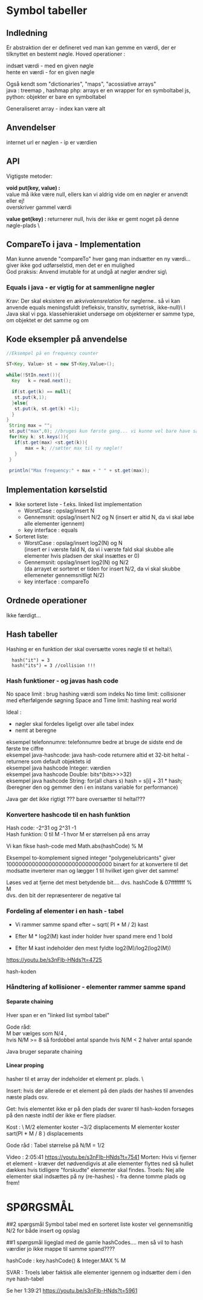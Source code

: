 # Symbol tabeller

## Indledning
Er abstraktion der er defineret ved man kan gemme en værdi, der er tilknyttet en bestemt nøgle.
Hoved operationer :

indsæt værdi - med en given nøgle \
hente en værdi - for en given nøgle

Også kendt som "dictionaries", "maps", "acossiative arrays" \
java : treemap , hashmap
php: arrays er en wrapper for en symboltabel
js, python: objekter er bare en symboltabel

Generaliseret array - index kan være alt

## Anvendelser
internet url er nøglen - ip er værdien</br>


## API

Vigtigste metoder:

<b>void put(key, value) :</b> \
value må ikke være null, ellers kan vi aldrig vide om en nøgler er anvendt eller ej! \
overskriver gammel værdi 

<b>value get(key)       : </b>
returnerer null, hvis der ikke er gemt noget på denne nøgle-plads \

## CompareTo i java - Implementation

Man kunne anvende "compareTo" hver gang man indsætter en ny værdi... giver ikke god udførselstid, men det er en mulighed\
God praksis: Anvend imutable for at undgå at nøgler ændrer sig\

### Equals i java - er vigtig for at sammenligne nøgler

Krav: Der skal eksistere en <i>ækvivalensrelation</i> for nøglerne.. så vi kan anvende equals meningsfuldt (refleksiv, transitiv, symetrisk, ikke-null)\ 
I Java skal vi pga. klassehierakiet undersøge om objekterner er samme type, om objektet er det samme og om 

## Kode eksempler på anvendelse

```java
//Eksempel på en frequency counter

ST<Key, Value> st = new ST<Key,Value>();

while(!StIn.next()){
  Key   k = read.next();

  if(st.get(k) == null){
   st.put(k,1);
  }else{
   st.put(k, st.get(k) +1);
  }
}
 String max = "";
 st.put("max",0); //bruges kun første gang... vi kunne vel bare have sat en tilfældig nøgle istedet for "max"
 for(Key k: st.keys()){
   if(st.get(max) <st.get(k)){
       max = k; //sætter max til ny nøgle!!
   }
 }
 
 println("Max frequency:" + max + " " + st.get(max));

```

## Implementation kørselstid

- Ikke sorteret liste - f.eks. linked list implementation
    - WorstCase : opslag/insert N
    - Gennemsnit: opslag/insert N/2 og N (insert er altid N, da vi skal løbe alle elementer igennem)
    - key interface : equals
- Sorteret liste:
    - WorstCase : opslag/insert log2(N) og N </br>   (insert er i værste fald N, da vi i værste fald skal skubbe alle elementer hvis pladsen der skal insættes er 0)
    - Gennemsnit: opslag/insert log2(N) og N/2 </br>  (da arrayet er sorteret er tiden for insert N/2, da vi skal skubbe ellemeneter gennemsnitligt N/2)
    - key interface : compareTo

## Ordnede operationer

Ikke færdigt...

## Hash tabeller

Hashing er en funktion der skal oversætte vores nøgle til et heltal:\
```
  hash("it") = 3
  hash("its") = 3 //collision !!!
```

### Hash funktioner - og javas hash code
No space limit : brug hashing værdi som indeks
No time limit: collisioner med efterfølgende søgning
Space and Time limit: hashing real world

Ideal : 
 - nøgler skal fordeles ligeligt over alle tabel index
 - nemt at beregne

eksempel telefonnumre: telefonnumre bedre at bruge de sidste end de første tre ciffre \
eksempel java-hashcode: java hash-code returnere altid et 32-bit heltal - returnere som default objektets id \
eksempel java hashcode Integer: værdien \
eksempel java hashcode Double: bits^(bits>>>32) \
eksempel java hashcode String: for(all chars s) hash = s[i] + 31 * hash; (beregner den og gemmer den i en instans variable for performance)

Java gør det ikke rigtigt ??? bare oversætter til heltal???

### Konvertere hashcode til en hash funktion

Hash code: -2^31 og 2^31 -1 \
Hash funktion: 0 til M -1 hvor M er størrelsen på ens array

Vi kan fikse hash-code med Math.abs(hashCode) % M

Eksempel to-komplement signed integer
"polygenelubricants" giver 10000000000000000000000000000000 binært
for at konvertere til det modsatte inverterer man og lægger 1 til hvilket igen giver det samme!

Løses ved at fjerne det mest betydende bit.... dvs. hashCode & 07ffffffff % M\
dvs. den bit der repræsenterer de negative tal

### Fordeling af elementer i en hash - tabel

- Vi rammer samme spand efter ~ sqrt( PI * M / 2) kast

- Efter M * log2(M) kast inder holder hver spand mere end 1 bold

- Efter M kast indeholder den mest fyldte log2(M)/log2(log2(M))

https://youtu.be/s3nFlb-HNds?t=4725

hash-koden 

### Håndtering af kollisioner - elementer rammer samme spand

#### Separate chaining
Hver span er en "linked list symbol tabel"

Gode råd:\
M bør vælges som N/4 , \
hvis N/M >= 8 så fordobbel antal spande
hvis N/M < 2 halver antal spande

Java bruger separate chaining

#### Linear proping

hasher til et array der indeholder et element pr. plads. \

Insert: hvis der allerede er et element på den plads der hashes til anvendes næste plads osv.

Get: hvis elementet ikke er på den plads der svarer til hash-koden forsøges på den næste indtil der ikke er flere pladser.

Kost : \ 
M/2 elementer koster ~3/2 displacements
M elementer koster sart(PI * M / 8 ) displacements

Gode råd : Tabel størrelse på N/M = 1/2

Video : 2:05:41
https://youtu.be/s3nFlb-HNds?t=7541
Morten: Hvis vi fjerner et element - kræver det nødvendigvis at alle elementer flyttes ned så hullet dækkes hvis tidligere "forskudte" elementer skal findes.
Troels: Nej alle elementer skal indsættes på ny (re-hashes) - fra denne tomme plads og frem!




# SPØRGSMÅL 

##2 spørgsmål
Symbol tabel med en sorteret liste koster vel gennemsnitlig N/2 for både insert og opslag 

##1 spørgsmål
ligeglad med de gamle hashCodes.... men så vil to hash værdier jo ikke mappe til samme spand????

hashCode : key.hashCode() & Integer.MAX % M

SVAR : Troels løber faktisk alle elementer igennem og indsætter dem i den nye hash-tabel

Se her 1:39:21
https://youtu.be/s3nFlb-HNds?t=5961 





